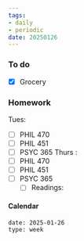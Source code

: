 ```yaml
---
tags:
- daily
- periodic
date: 20250126
---
```


### To do
- [x] Grocery

### Homework
Tues:
- [ ] PHIL 470
- [ ] PHIL 451
- [ ] PSYC 365
Thurs :
- [ ] PHIL 470
- [ ] PHIL 451
- [ ] PSYC 365
	- [ ] Readings:
#### Calendar
```gEvent
date: 2025-01-26
type: week
```


